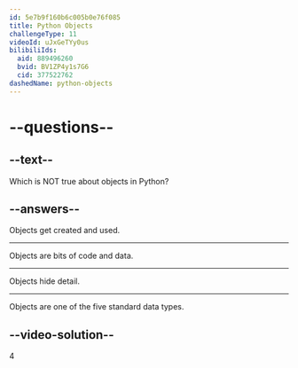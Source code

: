 ```yaml
---
id: 5e7b9f160b6c005b0e76f085
title: Python Objects
challengeType: 11
videoId: uJxGeTYy0us
bilibiliIds:
  aid: 889496260
  bvid: BV1ZP4y1s7G6
  cid: 377522762
dashedName: python-objects
---
```


# --questions--

## --text--

Which is NOT true about objects in Python?

## --answers--

Objects get created and used.

---

Objects are bits of code and data.

---

Objects hide detail.

---

Objects are one of the five standard data types.

## --video-solution--

4

